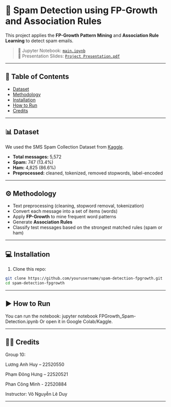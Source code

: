 # 📧 Spam Detection using FP-Growth and Association Rules

This project applies the **FP-Growth Pattern Mining** and **Association Rule Learning** to detect spam emails.

> 📁 Jupyter Notebook: [`main.ipynb`](./main.ipynb)  
> 🎥 Presentation Slides: [`Project Presentation.pdf`](./slides/Project%20Presentation.pdf)

---

## 📌 Table of Contents

- [Dataset](#dataset)
- [Methodology](#methodology)
- [Installation](#installation)
- [How to Run](#how-to-run)
- [Credits](#credits)

---

## 📊 Dataset

We used the SMS Spam Collection Dataset from [Kaggle](https://www.kaggle.com/datasets/uciml/sms-spam-collection-dataset).

- **Total messages:** 5,572
- **Spam:** 747 (13.4%)
- **Ham:** 4,825 (86.6%)
- **Preprocessed:** cleaned, tokenized, removed stopwords, label-encoded

---

## ⚙️ Methodology

- Text preprocessing (cleaning, stopword removal, tokenization)
- Convert each message into a set of items (words)
- Apply **FP-Growth** to mine frequent word patterns
- Generate **Association Rules**
- Classify test messages based on the strongest matched rules (spam or ham)

---

## 💻 Installation

1. Clone this repo:
```bash
git clone https://github.com/yourusername/spam-detection-fpgrowth.git
cd spam-detection-fpgrowth
```

---

## ▶️ How to Run
You can run the notebook:
jupyter notebook FPGrowth_Spam-Detection.ipynb
Or open it in Google Colab/Kaggle.

---

## 👨‍🏫 Credits
Group 10:

Lương Anh Huy – 22520550

Phạm Đông Hưng – 22520521

Phan Công Minh - 22520884

Instructor: Võ Nguyễn Lê Duy

---
